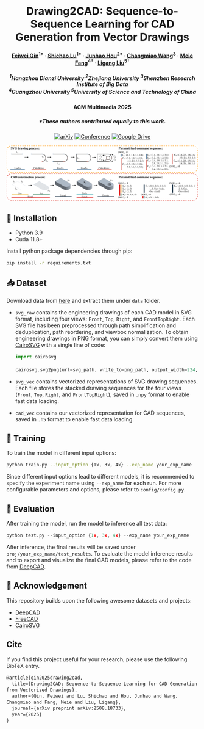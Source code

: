 <div align="center">

# Drawing2CAD: Sequence-to-Sequence Learning for CAD Generation from Vector Drawings

<h4>
  <a href='https://scholar.google.com/citations?user=2Y06Jo4AAAAJ&hl=zh-CN' target='_blank'>Feiwei Qin</a><sup>1*</sup>
  ·
  <a href='' target='_blank'>Shichao Lu</a><sup>1*</sup>
  ·
  <a href='https://scholar.google.com/citations?user=IZbQymsAAAAJ&hl' target='_blank'>Junhao Hou</a><sup>2*</sup>
  ·
  <a href='https://scholar.google.com/citations?user=47KhMXEAAAAJ&hl' target='_blank'>Changmiao Wang</a><sup>3</sup>
  ·
  <a href='https://scholar.google.com/citations?user=Se20XL0AAAAJ&hl' target='_blank'>Meie Fang</a><sup>4†</sup>
  ·
  <a href='https://scholar.google.com/citations?user=1U9U_cYAAAAJ&hl' target='_blank'>Ligang Liu</a><sup>5†</sup>
</h4>

<h5>
  <sup>1</sup>Hangzhou Dianzi University  <sup>2</sup>Zhejiang University  <sup>3</sup>Shenzhen Research Institute of Big Data  <br><sup>4</sup>Guangzhou University  <sup>5</sup>University of Science and Technology of China
</h5>

<h4>
  ACM Multimedia 2025
</h4>

<h5>
  *These authors contributed equally to this work.
</h5>

[![arXiv](https://img.shields.io/badge/arXiv-Drawing2CAD-b31b1b?logo=arxiv&logoColor=b31b1b)](https://arxiv.org/abs/2508.18733)
[![Conference](https://img.shields.io/badge/ACM%20MM-2025-4b44ce)]()
[![Google Drive](https://img.shields.io/badge/Drive-Dataset-4285F4?logo=googledrive&logoColor=fff)](https://drive.google.com/drive/folders/1t9uO2iFh1eVDXRCKUEonKPBu8WGYA8wU?usp=sharing)

<img src="assets/teaser.png">

</div>

## 🐍 Installation

- Python 3.9
- Cuda 11.8+

Install python package dependencies through pip:

```bash
pip install -r requirements.txt
```

## 📥 Dataset

Download data from [here](https://drive.google.com/drive/folders/1t9uO2iFh1eVDXRCKUEonKPBu8WGYA8wU?usp=sharing) and extract them under `data` folder.

- `svg_raw` contains the engineering drawings of each CAD model in SVG format, including four views: `Front`, `Top`, `Right`, and `FrontTopRight`. Each SVG file has been preprocessed through path simplification and deduplication, path reordering, and viewbox normalization. To obtain engineering drawings in PNG format, you can simply convert them using [CairoSVG](https://cairosvg.org/) with a single line of code:

  ```python
  import cairosvg
  
  cairosvg.svg2png(url=svg_path, write_to=png_path, output_width=224, output_height=224, background_color='white')
  ```

- `svg_vec` contains vectorized representations of SVG drawing sequences. Each file stores the stacked drawing sequences for the four views (`Front`, `Top`, `Right`, and `FrontTopRight`), saved in `.npy` format to enable fast data loading.

- `cad_vec` contains our vectorized representation for CAD sequences, saved in `.h5` format to enable fast data loading.

## 🚀 Training

To train the model in different input options:

```bash
python train.py --input_option {1x, 3x, 4x} --exp_name your_exp_name
```

Since different input options lead to different models, it is recommended to specify the experiment name using `--exp_name` for each run. For more configurable parameters and options, please refer to `config/config.py`.

## 📍 Evaluation

After training the model, run the model to inference all test data:

```python
python test.py --input_option {1x, 3x, 4x} --exp_name your_exp_name
```

After inference, the final results will be saved under `proj/your_exp_name/test_results`. To evaluate the model inference results and to export and visualize the final CAD models, please refer to the code from [DeepCAD](https://github.com/ChrisWu1997/DeepCAD).

## 🌹 Acknowledgement

This repository builds upon the following awesome datasets and projects:

- [DeepCAD](https://github.com/ChrisWu1997/DeepCAD)
- [FreeCAD](https://github.com/FreeCAD/FreeCAD)
- [CairoSVG](https://cairosvg.org/)

## Cite

If you find this project useful for your research, please use the following BibTeX entry.

```
@article{qin2025drawing2cad,
  title={Drawing2CAD: Sequence-to-Sequence Learning for CAD Generation from Vectorized Drawings},
  author={Qin, Feiwei and Lu, Shichao and Hou, Junhao and Wang, Changmiao and Fang, Meie and Liu, Ligang},
  journal={arXiv preprint arXiv:2508.18733},
  year={2025}
}
```
